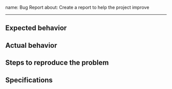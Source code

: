 name: Bug Report
about: Create a report to help the project improve

---

## Expected behavior

<!-- Required -->

## Actual behavior

<!-- Required -->

## Steps to reproduce the problem

<!-- Required - List in details the steps to reproduce the actual behavior -->

## Specifications

<!-- Required - List your local specifications (version, platform, subsystem, etc.) -->

